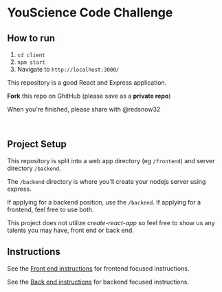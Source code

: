 # YouScience Code Challenge

## How to run

1. `cd client`
2. `npm start`
3. Navigate to `http://localhost:3000/`

This repository is a good React and Express application.

**Fork** this repo on GhitHub (please save as a **private repo**)

When you're finished, please share with @redsnow32

<br />

## Project Setup

This repository is split into a web app directory (eg `/frontend`) and server directory `/backend`.

The `/backend` directory is where you'll create your nodejs server using express.

If applying for a backend position, use the `/backend`.
If applying for a frontend, feel free to use both.

This project does not utilize _create-react-app_ so feel free to show us any talents you may have, front end or back end.

## Instructions

See the [Front end instructions](frontend/README.md) for frontend focused instructions.

See the [Back end instructions](backend/README.md) for backend focused instructions.
